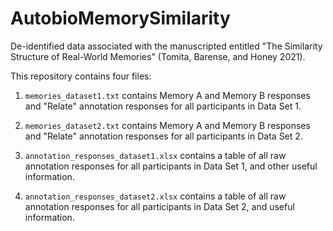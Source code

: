 # AutobioMemorySimilarity
De-identified data associated with the manuscripted entitled "The Similarity Structure of Real-World Memories" (Tomita, Barense, and Honey 2021).

This repository contains four files:

1. `memories_dataset1.txt` contains Memory A and Memory B responses and "Relate" annotation responses for all participants in Data Set 1.

2. `memories_dataset2.txt` contains Memory A and Memory B responses and "Relate" annotation responses for all participants in Data Set 2.

3. `annotation_responses_dataset1.xlsx` contains a table of all raw annotation responses for all participants in Data Set 1, and other useful information.

4. `annotation_responses_dataset2.xlsx` contains a table of all raw annotation responses for all participants in Data Set 2, and useful information.
